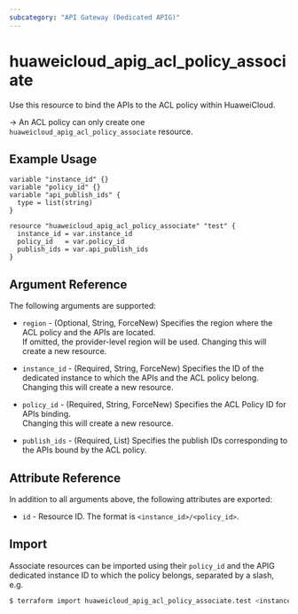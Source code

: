 ```yaml
---
subcategory: "API Gateway (Dedicated APIG)"
---
```


# huaweicloud_apig_acl_policy_associate

Use this resource to bind the APIs to the ACL policy within HuaweiCloud.

-> An ACL policy can only create one `huaweicloud_apig_acl_policy_associate` resource.

## Example Usage

```hcl
variable "instance_id" {}
variable "policy_id" {}
variable "api_publish_ids" {
  type = list(string)
}

resource "huaweicloud_apig_acl_policy_associate" "test" {
  instance_id = var.instance_id
  policy_id   = var.policy_id
  publish_ids = var.api_publish_ids
}
```

## Argument Reference

The following arguments are supported:

* `region` - (Optional, String, ForceNew) Specifies the region where the ACL policy and the APIs are located.  
  If omitted, the provider-level region will be used. Changing this will create a new resource.

* `instance_id` - (Required, String, ForceNew) Specifies the ID of the dedicated instance to which the APIs and the
  ACL policy belong.  
  Changing this will create a new resource.

* `policy_id` - (Required, String, ForceNew) Specifies the ACL Policy ID for APIs binding.  
  Changing this will create a new resource.

* `publish_ids` - (Required, List) Specifies the publish IDs corresponding to the APIs bound by the ACL policy.

## Attribute Reference

In addition to all arguments above, the following attributes are exported:

* `id` - Resource ID. The format is `<instance_id>/<policy_id>`.

## Import

Associate resources can be imported using their `policy_id` and the APIG dedicated instance ID to which the policy
belongs, separated by a slash, e.g.

```bash
$ terraform import huaweicloud_apig_acl_policy_associate.test <instance_id>/<policy_id>
```
